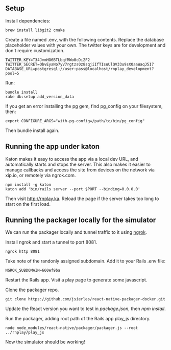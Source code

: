 ## Setup

Install dependencies:

```
brew install libgit2 cmake
```

Create a file named .env, with the following contents. Replace the database placeholder values with your own. The twitter keys are for development and don't require customization.

```
TWITTER_KEY=T34JvmHO6BTLbqfMWo0cDi2F2
TWITTER_SECRET=ObvEyaNo7yV7rgtzs0z8sqjiIfTIsuUlQV33u9sX0aaWaqJ5I7
DATABASE_URL=postgresql://user:pass@localhost/rnplay_development?pool=5
```

Run:

```
bundle install
rake db:setup add_version_data
```

If you get an error installing the pg gem, find pg_config on your filesystem, then:

```
export CONFIGURE_ARGS="with-pg-config=/path/to/bin/pg_config"
```

Then bundle install again.

## Running the app under katon

Katon makes it easy to access the app via a local dev URL, and automatically starts and stops the server. This also makes it easier to manage callbacks and access the site from devices on the network via xip.io, or remotely via ngrok.com.

```
npm install -g katon
katon add 'bin/rails server --port $PORT --binding=0.0.0.0'
```

Then visit http://rnplay.ka. Reload the page if the server takes too long to start on the first load.

## Running the packager locally for the simulator

We can run the packager locally and tunnel traffic to it using [ngrok](http://ngrok.com).

Install ngrok and start a tunnel to port 8081.

```
ngrok http 8081

```

Take note of the randonly assigned subdomain. Add it to your Rails .env file:

```
NGROK_SUBDOMAIN=660ef9ba
```

Restart the Rails app. Visit a play page to generate some javascript.

Clone the packager repo.

```
git clone https://github.com/jsierles/react-native-packager-docker.git
```

Update the React version you want to test in *package.json*, then *npm install*.

Run the packager, adding root path of the Rails app play_js directory.

```
node node_modules/react-native/packager/packager.js --root ../rnplay/play_js
```

Now the simulator should be working!
